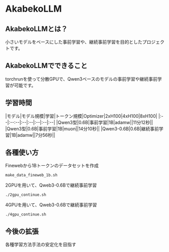 # AkabekoLLM

## AkabekoLLMとは？

小さいモデルをベースにした事前学習や、継続事前学習を目的としたプロジェクトです。　

## AkabekoLLMでできること

torchrunを使って分散GPUで、Qwen3ベースのモデルの事前学習や継続事前学習が可能です。

## 学習時間

|モデル|モデル規模|学習|トークン規模|Optimizer|2xH100|4xH100|8xH100|
|:--|:--:--|:--|:--|:--|:--|:--|
|Qwen3型|0.6B|事前学習|1B|adamw||11分12秒||
|Qwen3型|0.6B|事前学習|1B|muon||14分10秒||
|Qwen3-0.6B|0.6B|継続事前学習|1B|adamw||7分56秒||

## 各種使い方

Finewebから1Bトークンのデータセットを作成

```
make_data_fineweb_1b.sh
```

2GPUを用いて、Qweb3-0.6Bで継続事前学習

```
./2gpu_continue.sh
```

4GPUを用いて、Qweb3-0.6Bで継続事前学習

```
./4gpu_continue.sh
```

## 今後の拡張

各種学習方法手法の安定化を目指す